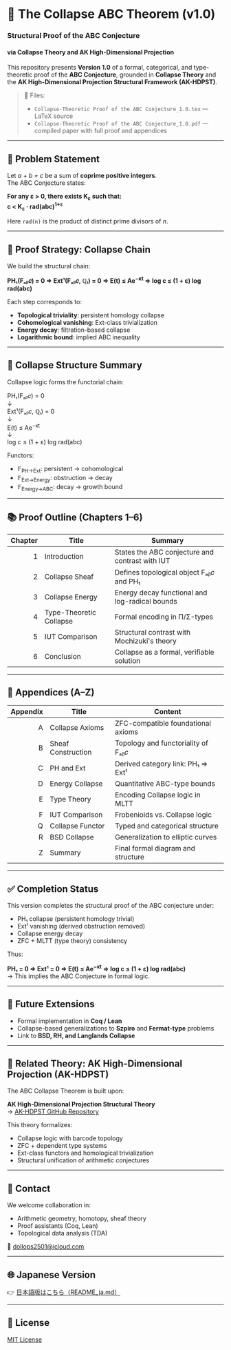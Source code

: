 # 🧮 The Collapse ABC Theorem (v1.0)
### Structural Proof of the ABC Conjecture  
#### via Collapse Theory and AK High-Dimensional Projection

This repository presents **Version 1.0** of a formal, categorical, and type-theoretic proof of the **ABC Conjecture**, grounded in **Collapse Theory** and the **AK High-Dimensional Projection Structural Framework (AK-HDPST)**.

> 📄 Files:  
> - `Collapse-Theoretic Proof of the ABC Conjecture_1.0.tex` — LaTeX source  
> - `Collapse-Theoretic Proof of the ABC Conjecture_1.0.pdf` — compiled paper with full proof and appendices

---

## 🎯 Problem Statement

Let _a + b = c_ be a sum of **coprime positive integers**.  
The ABC Conjecture states:

**For any ε > 0, there exists K<sub>ε</sub> such that:**  
**c < K<sub>ε</sub> · rad(abc)<sup>1+ε</sup>**

Here `rad(n)` is the product of distinct prime divisors of _n_.

---

## 🧠 Proof Strategy: Collapse Chain

We build the structural chain:

**PH₁(Fₐᵦ𝑐) = 0 ⇒ Ext¹(Fₐᵦ𝑐, ℚₗ) = 0 ⇒ E(t) ≤ Ae<sup>−κt</sup> ⇒ log c ≤ (1 + ε) log rad(abc)**

Each step corresponds to:

- **Topological triviality**: persistent homology collapse  
- **Cohomological vanishing**: Ext-class trivialization  
- **Energy decay**: filtration-based collapse  
- **Logarithmic bound**: implied ABC inequality

---

## 🔧 Collapse Structure Summary

Collapse logic forms the functorial chain:

PH₁(Fₐᵦ𝑐) = 0  
↓  
Ext¹(Fₐᵦ𝑐, ℚₗ) = 0  
↓  
E(t) ≤ Ae<sup>−κt</sup>  
↓  
log c ≤ (1 + ε) log rad(abc)

Functors:

- 𝔽<sub>PH→Ext</sub>: persistent → cohomological  
- 𝔽<sub>Ext→Energy</sub>: obstruction → decay  
- 𝔽<sub>Energy→ABC</sub>: decay → growth bound

---

## 📚 Proof Outline (Chapters 1–6)

| Chapter | Title | Summary |
|--------:|-------|---------|
| 1 | Introduction | States the ABC conjecture and contrast with IUT |
| 2 | Collapse Sheaf | Defines topological object Fₐᵦ𝑐 and PH₁ |
| 3 | Collapse Energy | Energy decay functional and log-radical bounds |
| 4 | Type-Theoretic Collapse | Formal encoding in Π/Σ-types |
| 5 | IUT Comparison | Structural contrast with Mochizuki's theory |
| 6 | Conclusion | Collapse as a formal, verifiable solution |

---

## 📑 Appendices (A–Z)

| Appendix | Title | Content |
|---------:|-------|---------|
| A | Collapse Axioms | ZFC-compatible foundational axioms |
| B | Sheaf Construction | Topology and functoriality of Fₐᵦ𝑐 |
| C | PH and Ext | Derived category link: PH₁ ⇒ Ext¹ |
| D | Energy Collapse | Quantitative ABC-type bounds |
| E | Type Theory | Encoding Collapse logic in MLTT |
| F | IUT Comparison | Frobenioids vs. Collapse logic |
| Q | Collapse Functor | Typed and categorical structure |
| R | BSD Collapse | Generalization to elliptic curves |
| Z | Summary | Final formal diagram and structure |

---

## ✅ Completion Status

This version completes the structural proof of the ABC conjecture under:

- PH₁ collapse (persistent homology trivial)  
- Ext¹ vanishing (derived obstruction removed)  
- Collapse energy decay  
- ZFC + MLTT (type theory) consistency

Thus:

**PH₁ = 0 ⇒ Ext¹ = 0 ⇒ E(t) ≤ Ae<sup>−κt</sup> ⇒ log c ≤ (1 + ε) log rad(abc)**  
→ This implies the ABC Conjecture in formal logic.

---

## 🔭 Future Extensions

- Formal implementation in **Coq / Lean**  
- Collapse-based generalizations to **Szpiro** and **Fermat-type** problems  
- Link to **BSD, RH, and Langlands Collapse**

---

## 🧩 Related Theory: AK High-Dimensional Projection (AK-HDPST)

The ABC Collapse Theorem is built upon:

**AK High-Dimensional Projection Structural Theory**  
→ [AK-HDPST GitHub Repository](https://github.com/Kobayashi2501/AK-High-Dimensional-Projection-Structural-Theory)

This theory formalizes:

- Collapse logic with barcode topology  
- ZFC + dependent type systems  
- Ext-class functors and homological trivialization  
- Structural unification of arithmetic conjectures

---

## 📩 Contact

We welcome collaboration in:

- Arithmetic geometry, homotopy, sheaf theory  
- Proof assistants (Coq, Lean)  
- Topological data analysis (TDA)

📧 [dollops2501@icloud.com](mailto:dollops2501@icloud.com)

---

## 🌐 Japanese Version

👉 [日本語版はこちら（README_ja.md）](https://github.com/Kobayashi2501/Collapse-Theoretic-ABC-Conjecture/blob/main/README_ja.md)

---

## 📘 License

[MIT License](https://opensource.org/licenses/MIT)
